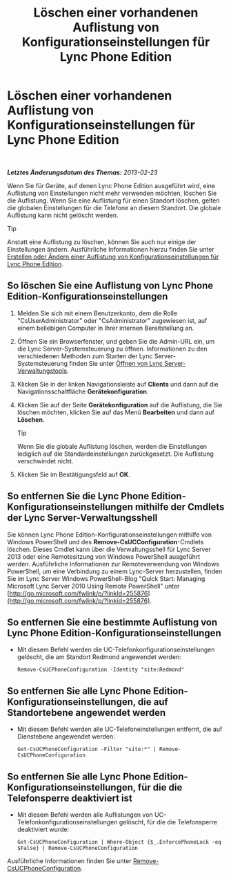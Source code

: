 ﻿---
title: Löschen einer vorhandenen Auflistung von Konfigurationseinstellungen für Lync Phone Edition
TOCTitle: Löschen einer vorhandenen Auflistung von Konfigurationseinstellungen für Lync Phone Edition
ms:assetid: 1bfc427d-4dcd-4199-b25f-8d5cfec2164f
ms:mtpsurl: https://technet.microsoft.com/de-de/library/JJ687984(v=OCS.15)
ms:contentKeyID: 49890647
ms.date: 05/19/2016
mtps_version: v=OCS.15
ms.translationtype: HT
---

# Löschen einer vorhandenen Auflistung von Konfigurationseinstellungen für Lync Phone Edition

 

_**Letztes Änderungsdatum des Themas:** 2013-02-23_

Wenn Sie für Geräte, auf denen Lync Phone Edition ausgeführt wird, eine Auflistung von Einstellungen nicht mehr verwenden möchten, löschen Sie die Auflistung. Wenn Sie eine Auflistung für einen Standort löschen, gelten die globalen Einstellungen für die Telefone an diesem Standort. Die globale Auflistung kann nicht gelöscht werden.


> [!TIP]
> Anstatt eine Auflistung zu löschen, können Sie auch nur einige der Einstellungen ändern. Ausführliche Informationen hierzu finden Sie unter <A href="lync-server-2013-create-or-modify-a-collection-of-lync-phone-edition-configuration-settings.md">Erstellen oder Ändern einer Auflistung von Konfigurationseinstellungen für Lync Phone Edition</A>.



## So löschen Sie eine Auflistung von Lync Phone Edition-Konfigurationseinstellungen

1.  Melden Sie sich mit einem Benutzerkonto, dem die Rolle "CsUserAdministrator" oder "CsAdministrator" zugewiesen ist, auf einem beliebigen Computer in Ihrer internen Bereitstellung an.

2.  Öffnen Sie ein Browserfenster, und geben Sie die Admin-URL ein, um die Lync Server-Systemsteuerung zu öffnen. Informationen zu den verschiedenen Methoden zum Starten der Lync Server-Systemsteuerung finden Sie unter [Öffnen von Lync Server-Verwaltungstools](lync-server-2013-open-lync-server-administrative-tools.md).

3.  Klicken Sie in der linken Navigationsleiste auf **Clients** und dann auf die Navigationsschaltfläche **Gerätekonfiguration**.

4.  Klicken Sie auf der Seite **Gerätekonfiguration** auf die Auflistung, die Sie löschen möchten, klicken Sie auf das Menü **Bearbeiten** und dann auf **Löschen**.
    

    > [!TIP]
    > Wenn Sie die globale Auflistung löschen, werden die Einstellungen lediglich auf die Standardeinstellungen zurückgesetzt. Die Auflistung verschwindet nicht.



5.  Klicken Sie im Bestätigungsfeld auf **OK**.

## So entfernen Sie die Lync Phone Edition-Konfigurationseinstellungen mithilfe der Cmdlets der Lync Server-Verwaltungsshell

Sie können Lync Phone Edition-Konfigurationseinstellungen mithilfe von Windows PowerShell und des **Remove-CsUCConfiguration**-Cmdlets löschen. Dieses Cmdlet kann über die Verwaltungsshell für Lync Server 2013 oder eine Remotesitzung von Windows PowerShell ausgeführt werden. Ausführliche Informationen zur Remoteverwendung von Windows PowerShell, um eine Verbindung zu einem Lync-Server herzustellen, finden Sie im Lync Server Windows PowerShell-Blog "Quick Start: Managing Microsoft Lync Server 2010 Using Remote PowerShell" unter [http://go.microsoft.com/fwlink/p/?linkId=255876](http://go.microsoft.com/fwlink/p/?linkid=255876).

## So entfernen Sie eine bestimmte Auflistung von Lync Phone Edition-Konfigurationseinstellungen

  - Mit diesem Befehl werden die UC-Telefonkonfigurationseinstellungen gelöscht, die am Standort Redmond angewendet werden:
    
        Remove-CsUCPhoneConfiguration -Identity "site:Redmond"

## So entfernen Sie alle Lync Phone Edition-Konfigurationseinstellungen, die auf Standortebene angewendet werden

  - Mit diesem Befehl werden alle UC-Telefoneinstellungen entfernt, die auf Dienstebene angewendet werden:
    
        Get-CsUCPhoneConfiguration -Filter "site:*" | Remove-CsUCPhoneConfiguration

## So entfernen Sie alle Lync Phone Edition-Konfigurationseinstellungen, für die die Telefonsperre deaktiviert ist

  - Mit diesem Befehl werden alle Auflistungen von UC-Telefonkonfigurationseinstellungen gelöscht, für die die Telefonsperre deaktiviert wurde:
    
        Get-CsUCPhoneConfiguration | Where-Object {$_.EnforcePhoneLock -eq $False} | Remove-CsUCPhoneConfiguration

Ausführliche Informationen finden Sie unter [Remove-CsUCPhoneConfiguration](remove-csucphoneconfiguration.md).

